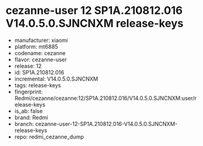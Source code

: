 # cezanne-user 12 SP1A.210812.016 V14.0.5.0.SJNCNXM release-keys
- manufacturer: xiaomi
- platform: mt6885
- codename: cezanne
- flavor: cezanne-user
- release: 12
- id: SP1A.210812.016
- incremental: V14.0.5.0.SJNCNXM
- tags: release-keys
- fingerprint: Redmi/cezanne/cezanne:12/SP1A.210812.016/V14.0.5.0.SJNCNXM:user/release-keys
- is_ab: false
- brand: Redmi
- branch: cezanne-user-12-SP1A.210812.016-V14.0.5.0.SJNCNXM-release-keys
- repo: redmi_cezanne_dump

